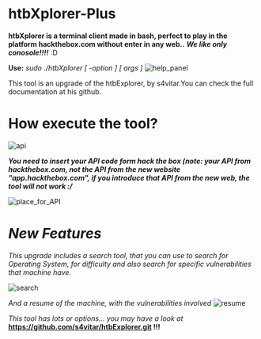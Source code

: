 # htbXplorer-Plus
**htbXplorer is a terminal client made in bash, perfect to play in the platform hackthebox.com without enter in any web..** ***We like only conosole!!!!*** :D 

**Use:**      _sudo ./htbXplorer [ -option ] [ args ]_
![help_panel](https://user-images.githubusercontent.com/86801785/188474507-5dd13e3e-1d46-41da-beb7-ab7d15475845.JPG)

This tool is an upgrade of the htbExplorer, by s4vitar.You can check the full documentation at his github.

# **How execute the tool?**
![api](https://user-images.githubusercontent.com/86801785/188472132-c77d6d71-2302-4cef-aa10-d1ab4e810bd8.JPG)


***You need to insert your API code form hack the box (note: your API from hackthebox.com, not the API from the new website "app.hackthebox.com", if you introduce that API from the new web, the tool will not work :/***


![place_for_API](https://user-images.githubusercontent.com/86801785/188473271-e7cf01f7-a4cb-4453-bdd8-4700233e6c05.jpg)

# _New Features_

*This upgrade includes a search tool, that you can use to search for Operating System, for difficulty and also search for specific vulnerabilities that machine have.*


![search](https://user-images.githubusercontent.com/86801785/188472191-64395f97-9279-4d88-9312-7e768979c44b.jpg)


_And a resume of the machine, with the vulnerabilities involved_
![resume](https://user-images.githubusercontent.com/86801785/188473032-39692e44-8141-4d2b-a1f9-decadc37577a.JPG)


_This tool has lots or options... you may have a look at_ **https://github.com/s4vitar/htbExplorer.git !!!**
